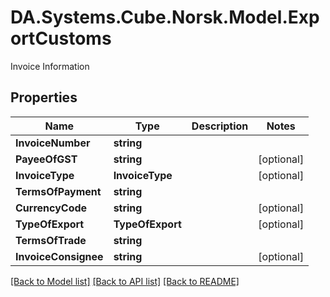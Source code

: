 # DA.Systems.Cube.Norsk.Model.ExportCustoms
Invoice Information

## Properties

Name | Type | Description | Notes
------------ | ------------- | ------------- | -------------
**InvoiceNumber** | **string** |  | 
**PayeeOfGST** | **string** |  | [optional] 
**InvoiceType** | **InvoiceType** |  | [optional] 
**TermsOfPayment** | **string** |  | 
**CurrencyCode** | **string** |  | [optional] 
**TypeOfExport** | **TypeOfExport** |  | [optional] 
**TermsOfTrade** | **string** |  | 
**InvoiceConsignee** | **string** |  | [optional] 

[[Back to Model list]](../README.md#documentation-for-models) [[Back to API list]](../README.md#documentation-for-api-endpoints) [[Back to README]](../README.md)

